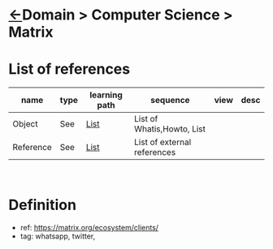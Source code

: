 <head><link rel="stylesheet" href="../../md.css"/><script src="../../md.js"></script></head>

[//]: #(Reference)
[Repo_Readme]:    ../README.md
[Object_List]:       ./list/object_list.md
[Reference_List]:    ./list/reference_list.md

# [&larr;][Repo_Readme]Domain > Computer Science > Matrix

# List of references
|name|type|learning path|sequence|view|desc|
|-|-|-|-|-|-|
|Object|See|[List][Object_list]|List of Whatis,Howto, List
|Reference|See|[List][Reference_List]|List of external references
<br>

# Definition
- ref: https://matrix.org/ecosystem/clients/
- tag: whatsapp, twitter, 